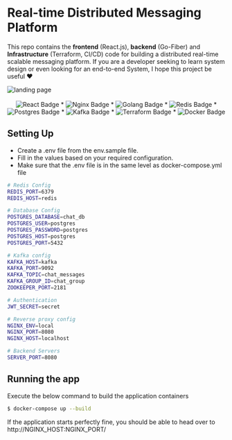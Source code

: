 
# Real-time Distributed Messaging Platform

This repo contains the **frontend** (React.js), **backend** (Go-Fiber) and **Infrastructure** (Terraform, CI/CD) code for building a distributed real-time scalable messaging platform. If you are a developer seeking to learn system design or even looking for an end-to-end System, I hope this project be useful ❤️

<img src="https://raw.githubusercontent.com/JoyalAJohney/Realtime-Distributed-Chat/main/assets/babylon.png" alt="landing page">

<div align="center">
    <br />
    <img src="https://img.shields.io/badge/React-20232A?style=for-the-badge&logo=react&logoColor=61DAFB" alt="React Badge">
    *
    <img src="https://img.shields.io/badge/nginx-%23009639.svg?style=for-the-badge&logo=nginx&logoColor=white" alt="Nginx Badge">
    *
    <img src="https://img.shields.io/badge/Go-00ADD8?style=for-the-badge&logo=go&logoColor=white" alt="Golang Badge">
    *
    <img src="https://img.shields.io/badge/redis-%23DD0031.svg?&style=for-the-badge&logo=redis&logoColor=white" alt="Redis Badge">
    *
    <img src="https://img.shields.io/badge/postgres-%23316192.svg?style=for-the-badge&logo=postgresql&logoColor=white" alt="Postgres Badge">
    *
    <img src="https://img.shields.io/badge/Apache%20Kafka-000?style=for-the-badge&logo=apachekafka" alt="Kafka Badge">
    *
    <img src="https://img.shields.io/badge/terraform-%235835CC.svg?style=for-the-badge&logo=terraform&logoColor=white" alt="Terraform Badge">
    *
    <img src="https://img.shields.io/badge/docker-%230db7ed.svg?style=for-the-badge&logo=docker&logoColor=white" alt="Docker Badge">
</div>
  

## Setting Up

* Create a .env file from the env.sample file.
* Fill in the values based on your required configuration.
* Make sure that the .env file is in the same level as docker-compose.yml file
  
```bash
# Redis Config
REDIS_PORT=6379
REDIS_HOST=redis

# Database Config
POSTGRES_DATABASE=chat_db
POSTGRES_USER=postgres
POSTGRES_PASSWORD=postgres
POSTGRES_HOST=postgres
POSTGRES_PORT=5432

# Kafka config
KAFKA_HOST=kafka
KAFKA_PORT=9092
KAFKA_TOPIC=chat_messages
KAFKA_GROUP_ID=chat_group
ZOOKEEPER_PORT=2181

# Authentication
JWT_SECRET=secret

# Reverse proxy config
NGINX_ENV=local
NGINX_PORT=8080
NGINX_HOST=localhost

# Backend Servers
SERVER_PORT=8080
```

## Running the app

Execute the below command to build the application containers
```bash
$ docker-compose up --build
```
If the application starts perfectly fine, you should be able to head over to http://NGINX_HOST:NGINX_PORT/
